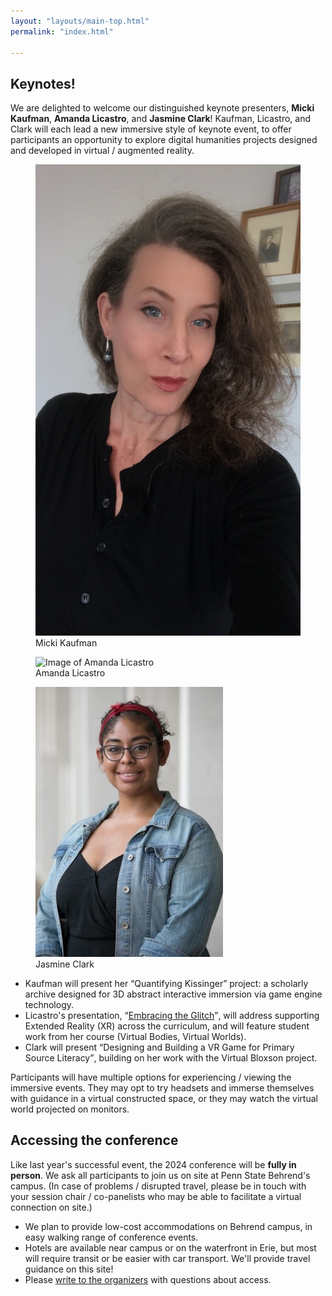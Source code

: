 ```yaml
---
layout: "layouts/main-top.html"
permalink: "index.html"

---
```

<!--- Used for Intro --->
<!--- This year, the Keystone DH conference will be hosted by the <a href="https://digit-psb.github.io/DIGIT/" target="_blank">DIGIT</a> program at
<a href="https://behrend.psu.edu/" target="_blank">Penn State Erie, The Behrend College</a> on <strong>May 20 - 22, 2024</strong>.
The conference theme is <strong>play</strong>: the fun of exploring, gaming, and trying
new things without being sure you understand them. This theme celebrates
immersive experience and experimentation in digital humanities, especially marked in the adventurous work of
<a href="#homeText">our keynote presenters</a>!</p>
<p>Thank you for your submissions! The <a href="cfp.html">call for papers</a> is now closed, and the <a href="schedule">schedule</a> is now posted..</p>
<p>Students, early-career and non-traditional scholars, faculty researchers, digital scholarship librarians,
designers, developers, explorers experimenting with “digital humanities” are all welcome to register and attend.</p>
--->

<!--- Used for Keynotes in main-top.html --->
<div id="homeText">

## Keynotes!

We are delighted to welcome our distinguished keynote presenters, **Micki Kaufman**, **Amanda Licastro**, and **Jasmine Clark**! 
Kaufman, Licastro, and Clark will each lead a new immersive style of keynote event,
to offer participants an opportunity to explore 
digital humanities projects designed and developed in virtual / augmented reality. 

<div id="keynoteSect">
<figure class="keynoteImg">
  <img src="img/mkaufman.jpg" alt="Image of Micki Kaufman"/>
<figcaption>Micki Kaufman</figcaption>
</figure>
<figure class="keynoteImg">
  <img src="img/AL_6648.jpg" alt="Image of Amanda Licastro"/>
<figcaption>Amanda Licastro</figcaption>
</figure>
<figure class="keynoteImg">
  <img src="img/JClark.jpg" alt="Image of Jasmine Clark"/>
<figcaption>Jasmine Clark</figcaption>
</figure>
</div>

* Kaufman will present her <q>Quantifying Kissinger</q> project: a scholarly archive designed for 3D abstract interactive immersion via game engine technology.
* Licastro's presentation, <q><a href="https://docs.google.com/presentation/d/1HGRyqmRKL7vDmX5BWvgRG45AM2GWn-61yhiPx98Z7wc/edit#slide=id.p" target="_blank">Embracing the Glitch</a></q>, will address supporting Extended Reality (XR) across the curriculum, and will feature student work from her course
  (Virtual Bodies, Virtual Worlds).
* Clark will present <q>Designing and Building a VR Game for Primary Source Literacy</q>, building on her work with the Virtual Bloxson project. 

Participants will have multiple 
options for experiencing / viewing the immersive events. They may opt 
to try headsets and immerse themselves with guidance in a virtual constructed space, or they may watch the
virtual world projected on monitors.



## Accessing the conference

Like last year's successful event, the 2024 conference will be **fully in person**. We ask all participants to join us on site at Penn State Behrend's campus.
(In case of problems / disrupted travel, please be in touch with your
session chair / co-panelists who may be able to facilitate a virtual connection on site.)
* We plan to provide low-cost accommodations on Behrend campus, in easy walking range of conference events.
* Hotels are available near campus or on the waterfront in Erie, but most will require transit or be easier with car transport. We'll provide travel guidance on this site!
* Please [write to the organizers](mailto:contact@keystonedh.network) with questions about access.

</div>
